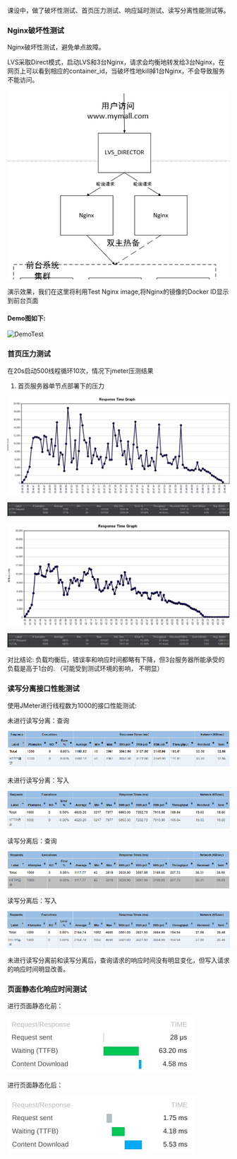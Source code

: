 
课设中，做了破坏性测试、首页压力测试、响应延时测试、读写分离性能测试等。

### Nginx破坏性测试

  Nginx破坏性测试，避免单点故障。

  LVS采取Direct模式，启动LVS和3台Nginx，请求会均衡地转发给3台Nginx，在网页上可以看到相应的container_id，当破坏性地kill掉1台Nginx，不会导致服务不能访问。

  ![DemoTest](readme.assets/Nginx_destructive_testing.png)
  
  演示效果，我们在这里将利用Test Nginx image,将Nginx的镜像的Docker ID显示到前台页面

####  Demo图如下:

  ![DemoTest](readme.assets/demoTest3.gif)
  
### 首页压力测试

  在20s启动500线程循环10次，情况下jmeter压测结果
  
  1)  首页服务器单节点部署下的压力
  
  ![response_time_graph_1](readme.assets/home_stress_test_response_time_graph_1.png)
  
  ![home_stress_test_1](readme.assets/home_stress_test_1.png)
  
  ![response_time_graph_2](readme.assets/home_stress_test_response_time_graph_2.png)
  
  ![home_stress_test_2](readme.assets/home_stress_test_2.png)
  
  对比结论: 负载均衡后，错误率和响应时间都略有下降，但3台服务器所能承受的负载是高于1台的. （可能受到测试环境的影响， 不明显）

### 读写分离接口性能测试

  使用JMeter进行线程数为1000的接口性能测试:
  
  未进行读写分离：查询
  
  ![not_read_and_write_separation_r](readme.assets/not_read_and_write_separation_r.png)
  
  未进行读写分离：写入
  
  ![not_read_and_write_separation_w](readme.assets/not_read_and_write_separation_w.png)
  
  读写分离后：查询
  
  ![read_and_write_separation_r](readme.assets/read_and_write_separation_r.png)
  
  读写分离后：写入
  
  ![read_and_write_separation_w](readme.assets/read_and_write_separation_w.png)

  未进行读写分离前和读写分离后，查询请求的响应时间没有明显变化，但写入请求的响应时间明显改善。

### 页面静态化响应时间测试

  进行页面静态化前：
  
  ![page_static_response_time_test_1](readme.assets/page_static_response_time_test_1.png)
  
  进行页面静态化后：
  
  ![page_static_response_time_test_2](readme.assets/page_static_response_time_test_2.png)